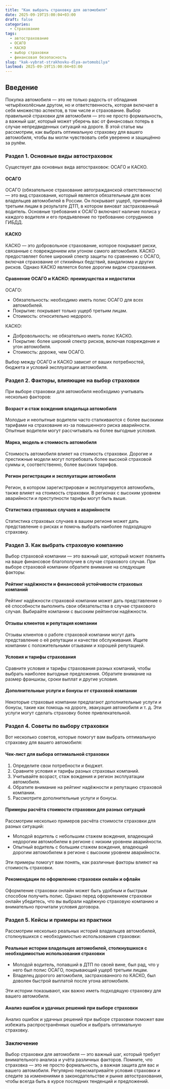 ```yaml
---
title: "Как выбрать страховку для автомобиля"
date: 2025-09-19T15:00:04+03:00
draft: false
categories:
  - Страхование
tags:
  - автострахование
  - ОСАГО
  - КАСКО
  - выбор страховки
  - финансовая безопасность
slug: "kak-vybrat-strakhovku-dlya-avtomobilya"
lastmod: 2025-09-19T15:00:04+03:00
---
```


## Введение

Покупка автомобиля — это не только радость от обладания четырёхколёсным другом, но и ответственность, которая включает в себя множество аспектов, в том числе и страхование. Выбор правильной страховки для автомобиля — это не просто формальность, а важный шаг, который может уберечь вас от финансовых потерь в случае непредвиденных ситуаций на дороге. В этой статье мы рассмотрим, как выбрать оптимальную страховку для вашего автомобиля, чтобы вы могли чувствовать себя уверенно и защищённо за рулём.

### Раздел 1. Основные виды автостраховок

Существует два основных вида автостраховок: ОСАГО и КАСКО.

#### ОСАГО

ОСАГО (обязательное страхование автогражданской ответственности) — это вид страхования, который является обязательным для всех владельцев автомобилей в России. Он покрывает ущерб, причинённый третьим лицам в результате ДТП, в котором виноват застрахованный водитель. Основные требования к ОСАГО включают наличие полиса у каждого водителя и его предъявление по требованию сотрудников ГИБДД.

#### КАСКО

КАСКО — это добровольное страхование, которое покрывает риски, связанные с повреждением или угоном самого автомобиля. КАСКО предоставляет более широкий спектр защиты по сравнению с ОСАГО, включая страхование от стихийных бедствий, вандализма и других рисков. Однако КАСКО является более дорогим видом страхования.

#### Сравнение ОСАГО и КАСКО: преимущества и недостатки

ОСАГО:
- Обязательность: необходимо иметь полис ОСАГО для всех автомобилей.
- Покрытие: покрывает только ущерб третьим лицам.
- Стоимость: относительно недорого.

КАСКО:
- Добровольность: не обязательно иметь полис КАСКО.
- Покрытие: более широкий спектр рисков, включая повреждение и угон автомобиля.
- Стоимость: дороже, чем ОСАГО.

Выбор между ОСАГО и КАСКО зависит от ваших потребностей, бюджета и условий эксплуатации автомобиля.

### Раздел 2. Факторы, влияющие на выбор страховки

При выборе страховки для автомобиля необходимо учитывать несколько факторов:

#### Возраст и стаж вождения владельца автомобиля

Молодые и неопытные водители часто сталкиваются с более высокими тарифами на страхование из-за повышенного риска аварийности. Опытные водители могут рассчитывать на более выгодные условия.

#### Марка, модель и стоимость автомобиля

Стоимость автомобиля влияет на стоимость страховки. Дорогие и престижные модели могут потребовать более высокой страховой суммы и, соответственно, более высоких тарифов.

#### Регион регистрации и эксплуатации автомобиля

Регион, в котором зарегистрирован и эксплуатируется автомобиль, также влияет на стоимость страховки. В регионах с высоким уровнем аварийности и преступности тарифы могут быть выше.

#### Статистика страховых случаев и аварийности

Статистика страховых случаев в вашем регионе может дать представление о рисках и помочь выбрать наиболее подходящую страховку.

### Раздел 3. Как выбрать страховую компанию

Выбор страховой компании — это важный шаг, который может повлиять на ваше финансовое благополучие в случае страхового случая. При выборе страховой компании обратите внимание на следующие факторы:

#### Рейтинг надёжности и финансовой устойчивости страховых компаний

Рейтинг надёжности страховой компании может дать представление о её способности выполнить свои обязательства в случае страхового случая. Выбирайте компании с высоким рейтингом надёжности.

#### Отзывы клиентов и репутация компании

Отзывы клиентов о работе страховой компании могут дать представление о её репутации и качестве обслуживания. Ищите компании с положительными отзывами и хорошей репутацией.

#### Условия и тарифы страхования

Сравните условия и тарифы страхования разных компаний, чтобы выбрать наиболее выгодные предложения. Обратите внимание на размер франшизы, сроки выплат и другие условия.

#### Дополнительные услуги и бонусы от страховой компании

Некоторые страховые компании предлагают дополнительные услуги и бонусы, такие как помощь на дороге, эвакуация автомобиля и т. д. Эти услуги могут сделать страховку более привлекательной.

### Раздел 4. Советы по выбору страховки

Вот несколько советов, которые помогут вам выбрать оптимальную страховку для вашего автомобиля:

#### Чек-лист для выбора оптимальной страховки

1. Определите свои потребности и бюджет.
2. Сравните условия и тарифы разных страховых компаний.
3. Учитывайте возраст, стаж вождения и регион эксплуатации автомобиля.
4. Обратите внимание на рейтинг надёжности и репутацию страховой компании.
5. Рассмотрите дополнительные услуги и бонусы.

#### Примеры расчёта стоимости страховки для разных ситуаций

Рассмотрим несколько примеров расчёта стоимости страховки для разных ситуаций:

- Молодой водитель с небольшим стажем вождения, владеющий недорогим автомобилем в регионе с низким уровнем аварийности.
- Опытный водитель с большим стажем вождения, владеющий дорогим автомобилем в регионе с высоким уровнем аварийности.

Эти примеры помогут вам понять, как различные факторы влияют на стоимость страховки.

#### Рекомендации по оформлению страховки онлайн и офлайн

Оформление страховки онлайн может быть удобным и быстрым способом получить полис. Однако перед оформлением страховки онлайн убедитесь, что вы выбрали надёжную страховую компанию и внимательно прочитали условия договора.

### Раздел 5. Кейсы и примеры из практики

Рассмотрим несколько реальных историй владельцев автомобилей, столкнувшихся с необходимостью использования страховки:

#### Реальные истории владельцев автомобилей, столкнувшихся с необходимостью использования страховки

- Молодой водитель, попавший в ДТП по своей вине, был рад, что у него был полис ОСАГО, покрывающий ущерб третьим лицам.
- Владелец дорогого автомобиля, застрахованного по КАСКО, был доволен быстрой выплатой после угона автомобиля.

Эти истории показывают, как важно иметь подходящую страховку для вашего автомобиля.

#### Анализ ошибок и удачных решений при выборе страховки

Анализ ошибок и удачных решений при выборе страховки поможет вам избежать распространённых ошибок и выбрать оптимальную страховку.

### Заключение

Выбор страховки для автомобиля — это важный шаг, который требует внимательного анализа и учёта различных факторов. Помните, что страховка — это не просто формальность, а важная защита для вас и вашего автомобиля. Регулярно пересматривайте условия страховки и следите за изменениями в законодательстве и рынке автострахования, чтобы всегда быть в курсе последних тенденций и предложений.
